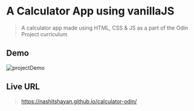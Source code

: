 # A Calculator App using vanillaJS
> A calculator app made using HTML, CSS & JS as a part of the Odin Project curriculum

## Demo
![projectDemo](https://media.giphy.com/media/vAe6gIHKUFiisBuMqI/giphy.gif)

## Live URL
> https://nashitshayan.github.io/calculator-odin/
